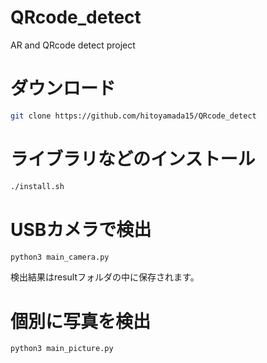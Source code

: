# QRcode_detect
AR and QRcode detect project

# ダウンロード
```bash
git clone https://github.com/hitoyamada15/QRcode_detect
```

# ライブラリなどのインストール
```bash
./install.sh
```

# USBカメラで検出
```bash
python3 main_camera.py
```
検出結果はresultフォルダの中に保存されます。

# 個別に写真を検出
```bash
python3 main_picture.py
```
